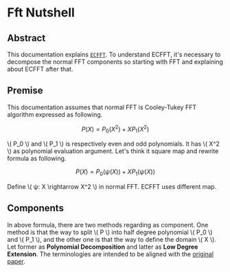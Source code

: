 # Fft Nutshell

## Abstract
This documentation explains [`ECFFT`](https://arxiv.org/pdf/2107.08473.pdf). To understand ECFFT, it's necessary to decompose the normal FFT components so starting with FFT and explaining about ECFFT after that.

## Premise
This documentation assumes that normal FFT is Cooley-Tukey FFT algorithm expressed as following.

$$
P(X) = P_0(X^2) + XP_1(X^2)
$$

\\( P_0 \\) and \\( P_1 \\) is respectively even and odd polynomials. It has \\( X^2 \\) as polynomial evaluation argument. Let's think it square map and rewrite formula as following.

$$
P(X) = P_0(ψ(X)) + XP_1(ψ(X))
$$

Define \\( ψ: X \rightarrow X^2 \\) in normal FFT. ECFFT uses different map.

## Components
In above formula, there are two methods regarding as component. One method is that the way to split \\( P \\) into half degree polynomial \\( P_0 \\) and \\( P_1 \\), and the other one is that the way to define the domain \\( X \\). Let former as **Polynomial Decomposition** and latter as **Low Degree Extension**. The terminologies are intended to be aligned with the [original paper](https://www.math.toronto.edu/swastik/ECFFT1.pdf).
